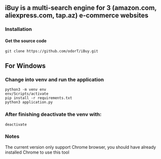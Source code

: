 ## **iBuy** is a multi-search engine for 3 (amazon.com, aliexpress.com, tap.az) e-commerce websites
### Installation

#### Get the source code  
`git clone https://github.com/odorT/iBuy.git`

## For Windows
### Change into venv and run the application  
`python3 -m venv env`  
`env/Scripts/activate`  
`pip install -r requirements.txt`  
`python3 application.py`

### After finishing deactivate the venv with:  
`deactivate`

### Notes
The current version only support Chrome browser, you should have already installed Chrome to use this tool
